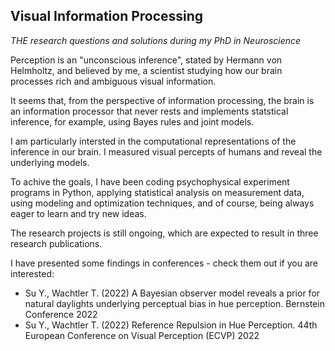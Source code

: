 ## Visual Information Processing

_THE research questions and solutions during my PhD in Neuroscience_


<!-- ### Inference in visual information processing -->

Perception is an "unconscious inference", stated by Hermann von Helmholtz, and believed by me, a scientist studying how our brain processes rich and ambiguous visual information.

It seems that, from the perspective of information processing, the brain is an information processor that never rests and implements statstical inference, for example, using Bayes rules and joint models.

<!-- ### My interests and works -->

I am particularly intersted in the computational representations of the inference in our brain. I measured visual percepts of humans and reveal the underlying models.

To achive the goals, I have been coding psychophysical experiment programs in Python, applying statistical analysis on measurement data, using modeling and optimization techniques, and of course, being always eager to learn and try new ideas.

<!-- ### Outcomes -->
The research projects is still ongoing, which are expected to result in three research publications. 

I have presented some findings in conferences - check them out if you are interested:
- Su Y., Wachtler T. (2022) A Bayesian observer model reveals a prior for natural daylights underlying perceptual bias in hue perception. Bernstein Conference 2022
- Su Y., Wachtler T. (2022) Reference Repulsion in Hue Perception. 44th European Conference on Visual Perception (ECVP) 2022


